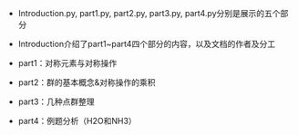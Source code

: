 - Introduction.py, part1.py, part2.py, part3.py, part4.py分别是展示的五个部分

- Introduction介绍了part1~part4四个部分的内容，以及文档的作者及分工

- part1：对称元素与对称操作

- part2：群的基本概念&对称操作的乘积

- part3：几种点群整理

- part4：例题分析（H2O和NH3）
